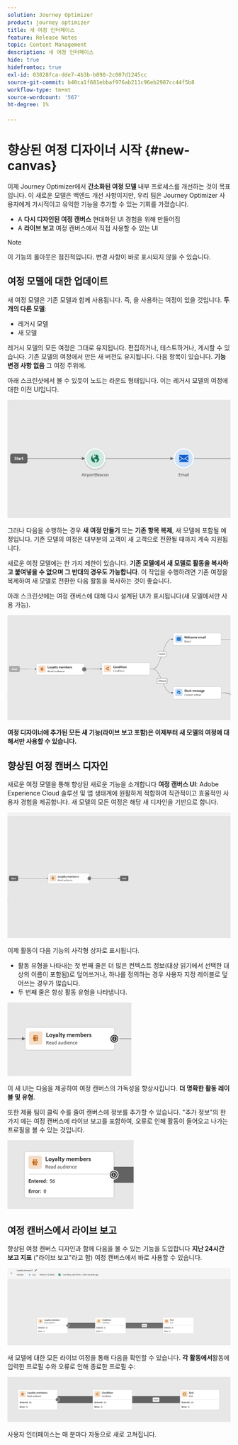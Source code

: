 ```yaml
---
solution: Journey Optimizer
product: journey optimizer
title: 새 여정 인터페이스
feature: Release Notes
topic: Content Management
description: 새 여정 인터페이스
hide: true
hidefromtoc: true
exl-id: 03828fca-dde7-4b3b-b890-2c007d1245cc
source-git-commit: b40ca1f681ebbaf976ab211c96eb2987cc44f5b8
workflow-type: tm+mt
source-wordcount: '567'
ht-degree: 1%

---
```


# 향상된 여정 디자이너 시작 {#new-canvas}

이제 Journey Optimizer에서 **간소화된 여정 모델** 내부 프로세스를 개선하는 것이 목표입니다. 이 새로운 모델은 백엔드 개선 사항이지만, 우리 팀은 Journey Optimizer 사용자에게 가시적이고 유익한 기능을 추가할 수 있는 기회를 가졌습니다.

* A **다시 디자인된 여정 캔버스** 현대화된 UI 경험을 위해 만들어짐
* A **라이브 보고** 여정 캔버스에서 직접 사용할 수 있는 UI

>[!NOTE]
>
>이 기능의 롤아웃은 점진적입니다. 변경 사항이 바로 표시되지 않을 수 있습니다.

## 여정 모델에 대한 업데이트

새 여정 모델은 기존 모델과 함께 사용됩니다. 즉, 을 사용하는 여정이 있을 것입니다. **두 개의 다른 모델**:

* 레거시 모델
* 새 모델

레거시 모델의 모든 여정은 그대로 유지됩니다. 편집하거나, 테스트하거나, 게시할 수 있습니다. 기존 모델의 여정에서 만든 새 버전도 유지됩니다. 다음 항목이 있습니다. **기능 변경 사항 없음** 그 여정 주위에.

아래 스크린샷에서 볼 수 있듯이 노드는 라운드 형태입니다. 이는 레거시 모델의 여정에 대한 이전 UI입니다.

![](assets/new-canvas.png)

그러나 다음을 수행하는 경우 **새 여정 만들기** 또는 **기존 항목 복제**, 새 모델에 포함될 예정입니다. 기존 모델의 여정은 대부분의 고객이 새 고객으로 전환될 때까지 계속 지원됩니다.

새로운 여정 모델에는 한 가지 제한이 있습니다. **기존 모델에서 새 모델로 활동을 복사하고 붙여넣을 수 없으며 그 반대의 경우도 가능합니다**. 이 작업을 수행하려면 기존 여정을 복제하여 새 모델로 전환한 다음 활동을 복사하는 것이 좋습니다.

아래 스크린샷에는 여정 캔버스에 대해 다시 설계된 UI가 표시됩니다(새 모델에서만 사용 가능).

![](assets/new-canvas2.png)

**여정 디자이너에 추가된 모든 새 기능(라이브 보고 포함)은 이제부터 새 모델의 여정에 대해서만 사용할 수 있습니다.**

## 향상된 여정 캔버스 디자인

새로운 여정 모델을 통해 향상된 새로운 기능을 소개합니다 **여정 캔버스 UI**: Adobe Experience Cloud 솔루션 및 앱 생태계에 원활하게 적합하여 직관적이고 효율적인 사용자 경험을 제공합니다. 새 모델의 모든 여정은 해당 새 디자인을 기반으로 합니다.

![](assets/new-canvas3.gif)

이제 활동이 다음 기능의 사각형 상자로 표시됩니다.

* 활동 유형을 나타내는 첫 번째 줄은 더 많은 컨텍스트 정보(대상 읽기에서 선택한 대상의 이름이 포함됨)로 덮어쓰거나, 하나를 정의하는 경우 사용자 지정 레이블로 덮어쓰는 경우가 많습니다.
* 두 번째 줄은 항상 활동 유형을 나타냅니다.

![](assets/new-canvas4.png)

이 새 UI는 다음을 제공하여 여정 캔버스의 가독성을 향상시킵니다. **더 명확한 활동 레이블 및 유형**.

또한 제품 팀이 클릭 수를 줄여 캔버스에 정보를 추가할 수 있습니다. &quot;추가 정보&quot;의 한 가지 예는 여정 캔버스에 라이브 보고를 포함하여, 오류로 인해 활동이 들어오고 나가는 프로필을 볼 수 있는 것입니다.

![](assets/new-canvas5.png)


## 여정 캔버스에서 라이브 보고

향상된 여정 캔버스 디자인과 함께 다음을 볼 수 있는 기능을 도입합니다 **지난 24시간 보고 지표** (&quot;라이브 보고&quot;라고 함) 여정 캔버스에서 바로 사용할 수 있습니다.

![](assets/new-canvas6bis.png)

새 모델에 대한 모든 라이브 여정을 통해 다음을 확인할 수 있습니다. **각 활동에서**&#x200B;활동에 입력한 프로필 수와 오류로 인해 종료한 프로필 수:

![](assets/new-canvas8.png)

<!--`
With every live journey on the new model, you will be able to see two types of "last 24 hours" reporting information:

* On a **new insert**, you will see:
    * The number of profiles that have been exported for audience-triggered journeys. You will see the number of profiles available in the last export job alongside the time when that export has been made.
    * The number of profiles who exited the journey
    * The percentage of errors
    ![](assets/new-canvas7.png)
* **On each activity**, you will see the number of profiles who entered that activity and the number who exited because of an error:
    ![](assets/new-canvas8.png)
-->

사용자 인터페이스는 매 분마다 자동으로 새로 고쳐집니다.

<!--
Please note that you may see differences between the number of exported profiles and the number of profiles flowing through the journey. The exported profiles count only provides information about the last export job being made while the number of profiles entering an activity only contains profiles who did it in the last 24 hours. This can especially be visible on recurring daily journeys as there could be a data overlap between two days.
-->
